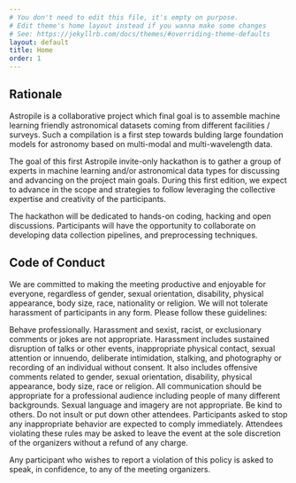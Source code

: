 ```yaml
---
# You don't need to edit this file, it's empty on purpose.
# Edit theme's home layout instead if you wanna make some changes
# See: https://jekyllrb.com/docs/themes/#overriding-theme-defaults
layout: default
title: Home
order: 1
---
```


## Rationale

Astropile is a collaborative project which final goal is to assemble machine learning friendly astronomical datasets coming from different facilities / surveys. Such a compilation is a first step towards bulding large foundation models for astronomy based on multi-modal and multi-wavelength data.

The goal of this first Astropile invite-only hackathon is to gather a group of experts in machine learning and/or astronomical data types for discussing and advancing on the project main goals. During this first edition, we expect to advance in the scope and strategies to follow leveraging the collective expertise and creativity of the participants.

The hackathon will be dedicated to hands-on coding, hacking and open discussions. Participants will have the opportunity to collaborate on developing data collection pipelines, and preprocessing techniques.


## Code of Conduct

We are committed to making the meeting productive and enjoyable for everyone, regardless of gender, sexual orientation, disability, physical appearance, body size, race, nationality or religion. We will not tolerate harassment of participants in any form. Please follow these guidelines:

Behave professionally. Harassment and sexist, racist, or exclusionary comments or jokes are not appropriate. Harassment includes sustained disruption of talks or other events, inappropriate physical contact, sexual attention or innuendo, deliberate intimidation, stalking, and photography or recording of an individual without consent. It also includes offensive comments related to gender, sexual orientation, disability, physical appearance, body size, race or religion. All communication should be appropriate for a professional audience including people of many different backgrounds. Sexual language and imagery are not appropriate. Be kind to others. Do not insult or put down other attendees. Participants asked to stop any inappropriate behavior are expected to comply immediately. Attendees violating these rules may be asked to leave the event at the sole discretion of the organizers without a refund of any charge.

Any participant who wishes to report a violation of this policy is asked to speak, in confidence, to any of the meeting organizers.
